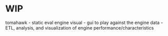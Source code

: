 # WIP

tomahawk - static eval engine
visual - gui to play against the engine
data - ETL, analysis, and visualization of engine performance/characteristics
